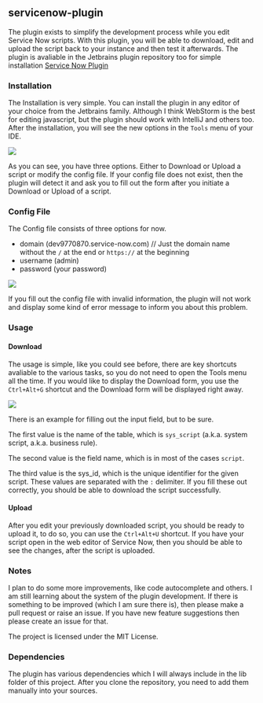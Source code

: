 ## servicenow-plugin

The plugin exists to simplify the development process while you edit Service Now scripts.
With this plugin, you will be able to download, edit and upload the script back to your instance and then test it afterwards.
The plugin is avaliable in the Jetbrains plugin repository too for simple installation [Service Now Plugin]()

### Installation

The Installation is very simple. You can install the plugin in any editor of your choice from the Jetbrains family.
Although I think WebStorm is the best for editing javascript, but the plugin should work with IntelliJ and others too.
After the installation, you will see the new options in the `Tools` menu of your IDE.

<img src="https://p1.picsto.re/W0Png.png" />

As you can see, you have three options. Either to Download or Upload a script or modify the config file.
If your config file does not exist, then the plugin will detect it and ask you to fill out the form after you initiate a Download or Upload of a script.

### Config File

The Config file consists of three options for now.
* domain (dev9770870.service-now.com) // Just the domain name without the `/` at the end or `https://` at the beginning
* username (admin)
* password (your password)

<img src="https://p1.picsto.re/tadlK.png" />

If you fill out the config file with invalid information, the plugin will not work and display some kind of error message to inform you about this problem.

### Usage

#### Download
The usage is simple, like you could see before, there are key shortcuts avaliable to the various tasks, so you do not need to open the Tools menu all the time.
If you would like to display the Download form, you use the `Ctrl+Alt+G` shortcut and the Download form will be displayed right away.

<img src="https://p1.picsto.re/JKACx.png" />

There is an example for filling out the input field, but to be sure.

The first value is the name of the table, which is `sys_script` (a.k.a. system script, a.k.a. business rule).

The second value is the field name, which is in most of the cases `script`.

The third value is the sys_id, which is the unique identifier for the given script.
These values are separated with the `:` delimiter.
If you fill these out correctly, you should be able to download the script successfully.

#### Upload

After you edit your previously downloaded script, you should be ready to upload it, to do so, you can use the `Ctrl+Alt+U` shortcut.
If you have your script open in the web editor of Service Now, then you should be able to see the changes, after the script is uploaded.

### Notes

I plan to do some more improvements, like code autocomplete and others. I am still learning about the system of the plugin development.
If there is something to be improved (which I am sure there is), then please make a pull request or raise an issue.
If you have new feature suggestions then please create an issue for that.

The project is licensed under the MIT License.

### Dependencies
The plugin has various dependencies which I will always include in the lib folder of this project.
After you clone the repository, you need to add them manually into your sources.

